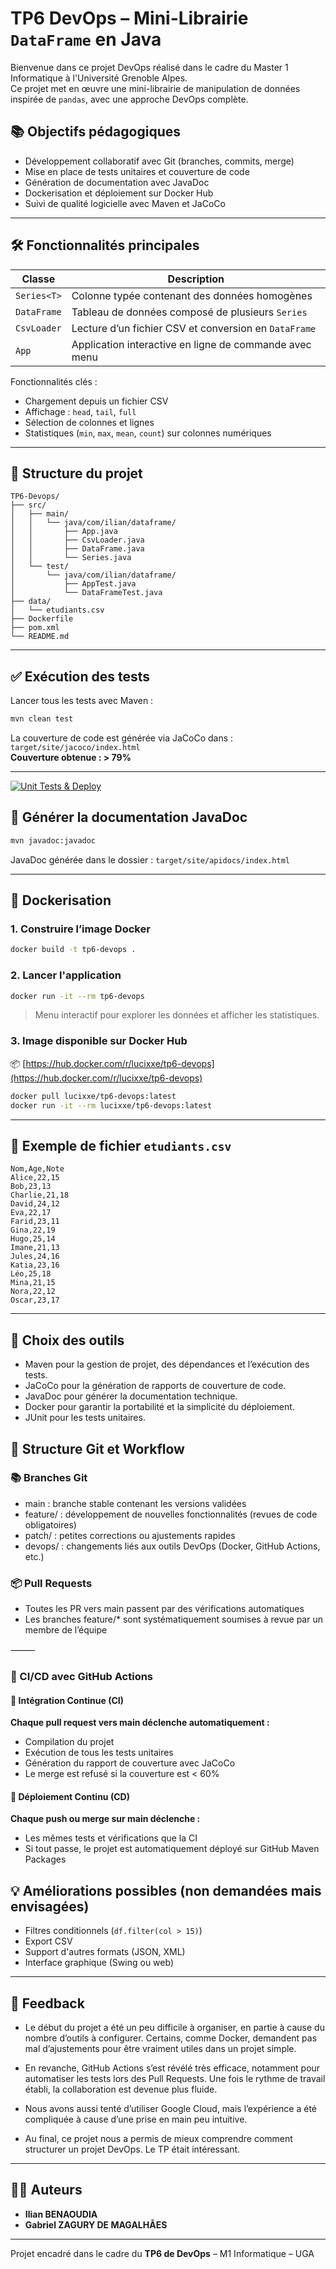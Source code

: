 # TP6 DevOps – Mini-Librairie `DataFrame` en Java

Bienvenue dans ce projet DevOps réalisé dans le cadre du Master 1 Informatique à l'Université Grenoble Alpes.  
Ce projet met en œuvre une mini-librairie de manipulation de données inspirée de `pandas`, avec une approche DevOps complète.

## 📚 Objectifs pédagogiques

- Développement collaboratif avec Git (branches, commits, merge)
- Mise en place de tests unitaires et couverture de code
- Génération de documentation avec JavaDoc
- Dockerisation et déploiement sur Docker Hub
- Suivi de qualité logicielle avec Maven et JaCoCo

---

## 🛠️ Fonctionnalités principales

| Classe       | Description |
|--------------|-------------|
| `Series<T>`  | Colonne typée contenant des données homogènes |
| `DataFrame`  | Tableau de données composé de plusieurs `Series` |
| `CsvLoader`  | Lecture d’un fichier CSV et conversion en `DataFrame` |
| `App`        | Application interactive en ligne de commande avec menu |

Fonctionnalités clés :
- Chargement depuis un fichier CSV
- Affichage : `head`, `tail`, `full`
- Sélection de colonnes et lignes
- Statistiques (`min`, `max`, `mean`, `count`) sur colonnes numériques

---

## 📂 Structure du projet

```
TP6-Devops/
├── src/
│   ├── main/
│   │   └── java/com/ilian/dataframe/
│   │       ├── App.java
│   │       ├── CsvLoader.java
│   │       ├── DataFrame.java
│   │       └── Series.java
│   └── test/
│       └── java/com/ilian/dataframe/
│           ├── AppTest.java
│           └── DataFrameTest.java
├── data/
│   └── etudiants.csv
├── Dockerfile
├── pom.xml
└── README.md
```

---

## ✅ Exécution des tests

Lancer tous les tests avec Maven :
```bash
mvn clean test
```

La couverture de code est générée via JaCoCo dans : `target/site/jacoco/index.html`  
**Couverture obtenue : > 79%**

---
[![Unit Tests & Deploy](https://github.com/Lucixxe/TP6-Devops/actions/workflows/deploy.yml/badge.svg?branch=zodecky%2Ffeature%2Fadd-cd)](https://github.com/Lucixxe/TP6-Devops/actions/workflows/deploy.yml)

## 📄 Générer la documentation JavaDoc

```bash
mvn javadoc:javadoc
```

JavaDoc générée dans le dossier : `target/site/apidocs/index.html`

---

## 🐳 Dockerisation

### 1. Construire l’image Docker
```bash
docker build -t tp6-devops .
```

### 2. Lancer l'application
```bash
docker run -it --rm tp6-devops
```

> Menu interactif pour explorer les données et afficher les statistiques.

### 3. Image disponible sur Docker Hub

📦 [https://hub.docker.com/r/lucixxe/tp6-devops](https://hub.docker.com/r/lucixxe/tp6-devops)

```bash
docker pull lucixxe/tp6-devops:latest
docker run -it --rm lucixxe/tp6-devops:latest
```

---

## 🧪 Exemple de fichier `etudiants.csv`

```
Nom,Age,Note
Alice,22,15
Bob,23,13
Charlie,21,18
David,24,12
Eva,22,17
Farid,23,11
Gina,22,19
Hugo,25,14
Imane,21,13
Jules,24,16
Katia,23,16
Léo,25,18
Mina,21,15
Nora,22,12
Oscar,23,17
```

---

## 🧰 Choix des outils

- Maven pour la gestion de projet, des dépendances et l’exécution des tests.
- JaCoCo pour la génération de rapports de couverture de code.
- JavaDoc pour générer la documentation technique.
- Docker pour garantir la portabilité et la simplicité du déploiement.
- JUnit pour les tests unitaires.

## 🔄 Structure Git et Workflow

### 📚 Branches Git
- main : branche stable contenant les versions validées
- feature/<nom> : développement de nouvelles fonctionnalités (revues de code obligatoires)
- patch/<nom> : petites corrections ou ajustements rapides
- devops/<outil> : changements liés aux outils DevOps (Docker, GitHub Actions, etc.)

### 📦 Pull Requests
- Toutes les PR vers main passent par des vérifications automatiques
- Les branches feature/* sont systématiquement soumises à revue par un membre de l’équipe

⸻

### 🚀 CI/CD avec GitHub Actions

#### 🔧 Intégration Continue (CI)
**Chaque pull request vers main déclenche automatiquement :**

- Compilation du projet
- Exécution de tous les tests unitaires
- Génération du rapport de couverture avec JaCoCo
- Le merge est refusé si la couverture est < 60%

#### 🚀 Déploiement Continu (CD)
**Chaque push ou merge sur main déclenche :**

- Les mêmes tests et vérifications que la CI
- Si tout passe, le projet est automatiquement déployé sur GitHub Maven Packages 

## 💡 Améliorations possibles (non demandées mais envisagées)

- Filtres conditionnels (`df.filter(col > 15)`)
- Export CSV
- Support d'autres formats (JSON, XML)
- Interface graphique (Swing ou web)

---

## 💬 Feedback

- Le début du projet a été un peu difficile à organiser, en partie à cause du nombre d’outils à configurer. Certains, comme Docker, demandent pas mal d’ajustements pour être vraiment utiles dans un projet simple.

- En revanche, GitHub Actions s’est révélé très efficace, notamment pour automatiser les tests lors des Pull Requests. Une fois le rythme de travail établi, la collaboration est devenue plus fluide.

- Nous avons aussi tenté d’utiliser Google Cloud, mais l’expérience a été compliquée à cause d’une prise en main peu intuitive.

- Au final, ce projet nous a permis de mieux comprendre comment structurer un projet DevOps. Le TP était intéressant.
---

## 👨‍💻 Auteurs

- **Ilian BENAOUDIA**
- **Gabriel ZAGURY DE MAGALHÃES**

---
Projet encadré dans le cadre du **TP6 de DevOps** – M1 Informatique – UGA
